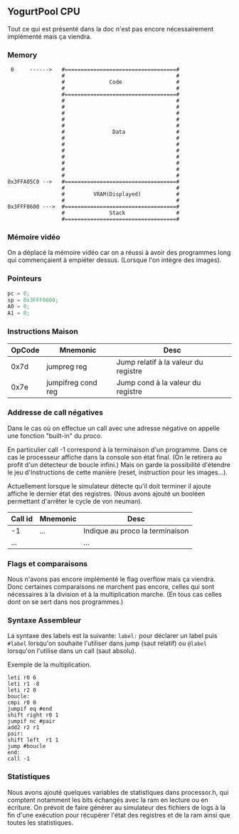
## YogurtPool CPU

Tout ce qui est présenté dans la doc n'est pas encore nécessairement implémenté mais ça viendra.


### Memory
```
 0     ------>   #===================================#
                 #                                   #
                 #              Code                 #
                 #                                   #
                 #===================================#
                 #                                   #
                 #                                   #
                 #                                   #
                 #                                   #
                 #                                   #
                 #               Data                #
                 #                                   #
                 #                                   #
                 #                                   #
                 #                                   #
                 #                                   #
                 #                                   #
                 #                                   #
0x3FFA05C0 -->   #===================================#
                 #                                   #
                 #         VRAM(Displayed)           #
                 #                                   #
0x3FFF0600 --->  #===================================#
                 #              Stack                #
                 #===================================#                                                    
```
### Mémoire vidéo
On a déplacé la mémoire vidéo car on a réussi à avoir des programmes long qui commençaient à empiéter dessus. (Lorsque l'on intègre des images).


### Pointeurs
```C
pc = 0;
sp = 0x3FFF0600;
A0 = 0;
A1 = 0;
```

### Instructions Maison


| OpCode        |     Mnemonic        |    Desc                                |
| ------------- | ------------------- | ---------------------------------------|
|   0x7d        |   jumpreg reg       |  Jump relatif à la valeur du registre  |
|   0x7e        | jumpifreg cond reg  |  Jump cond à la valeur du registre     |



### Addresse de call négatives

Dans le cas où on effectue un call avec une adresse négative on appelle une fonction "built-in" du proco.

En particulier call -1 correspond à la terminaison d'un programme. Dans ce cas le processeur affiche dans la console son état final. (On le retirera au profit d'un détecteur de boucle infini.) Mais on garde la possibilité d'étendre le jeu d'Instructions de cette manière (reset, instruction pour les images...).

Actuellement lorsque le simulateur détecte qu'il doit terminer il ajoute affiche le dernier état des registres. (Nous avons ajouté un booléen permettant d'arrêter le cycle de von neuman).



| Call id       |     Mnemonic        |    Desc                                |
| ------------- | ------------------- | ---------------------------------------|
|   -1          |          ...        |  Indique au proco la terminaison       |
|   ...         |                     |              ...                       |

### Flags et comparaisons

Nous n'avons pas encore implémenté le flag overflow mais ça viendra. Donc certaines comparaisons ne marchent pas encore, celles qui sont nécessaires à la division et à la multiplication marche. (En tous cas celles dont on se sert dans nos programmes.)


### Syntaxe Assembleur

La syntaxe des labels est la suivante: `label:` pour déclarer un label puis `#label` lorsqu'on souhaite l'utiliser dans jump (saut relatif) ou `@label` lorsqu'on l'utilise dans un call (saut absolu).

Exemple de la multiplication.
```
leti r0 6
leti r1 -8
leti r2 0
boucle:
cmpi r0 0
jumpif eq #end
shift right r0 1
jumpif nc #pair
add2 r2 r1
pair:
shift left  r1 1
jump #boucle
end:
call -1
```


### Statistiques

Nous avons ajouté quelques variables de statistiques dans processor.h, qui comptent notamment les bits échangés avec la ram en lecture ou en écriture. On prévoit de faire générer au simulateur des fichiers de logs à la fin d'une exécution pour récupérer l'état des registres et de la ram ainsi que toutes les statistiques.
